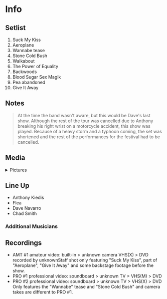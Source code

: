 # Info

## Setlist

1. Suck My Kiss
2. Aeroplane
3. Wannabe tease
4. Stone Cold Bush
5. Walkabout
6. The Power of Equality
7. Backwoods
8. Blood Sugar Sex Magik
9. Pea abandoned
10. Give It Away

## Notes

> At the time the band wasn't aware, but this would be Dave's last show. Although the rest of the tour was cancelled due to Anthony breaking his right wrist on a motorcycle accident, this show was played.
Because of a heavy storm and a typhoon coming, the set was shortened and the rest of the performances for the festival had to be cancelled.

## Media 

<details>
  <summary>Pictures</summary>
  <!--<img alt="Setlist" title="Setlist" src="_.jpg" height="200" />
  <img alt="Clipping" title="Clipping" src="_.jpg" height="200" />
  <img alt="Flyer" title="Flyer" src="_.jpg" height="200" />-->
</details>

## Line Up

* Anthony Kiedis
* Flea
* Dave Navarro
* Chad Smith

### Additional Musicians

## Recordings

* AMT #1 amateur video: built-in > unknown camera VHS(X) > DVD recorded by unknownStaff shot only featuring "Suck My Kiss", part of "Aeroplane", "Give It Away" and some backstage footage before the show.
* PRO #1 professional video: soundboard > unknown TV > VHS(M) > DVD
* PRO #2 professional video: soundboard > unknown TV > VHS(X) > DVD Only features the "Wannabe" tease and "Stone Cold Bush" and camera takes are different to PRO #1.

